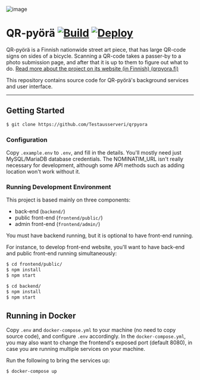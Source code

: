 ![image](https://user-images.githubusercontent.com/46541386/128353888-43fc2088-7e1b-48b0-abda-50d2bcffa56e.png)

# QR-pyörä [![Build](https://github.com/Testausserveri/qrpyora/actions/workflows/main.yml/badge.svg)](https://github.com/Testausserveri/qrpyora/actions/workflows/main.yml) [![Deploy](https://github.com/Testausserveri/qrpyora/actions/workflows/deploy.yml/badge.svg)](https://github.com/Testausserveri/qrpyora/actions/workflows/deploy.yml)

QR-pyörä is a Finnish nationwide street art piece, that has large QR-code signs on sides of a bicycle. Scanning a QR-code takes a passer-by to a photo submission page, and after that it is up to them to figure out what to do. [Read more about the project on its website (in Finnish) (qrpyora.fi)](https://qrpyora.fi)

This repository contains source code for QR-pyörä's background services and user interface.

---

## Getting Started

```bash
$ git clone https://github.com/Testausserveri/qrpyora
```

### Configuration

Copy `.example.env` to `.env`, and fill in the details. You'll mostly need just MySQL/MariaDB database credentials. The NOMINATIM_URL isn't really necessary for development, although some API methods such as adding location won't work without it.

### Running Development Environment

This project is based mainly on three components: 
- back-end (`backend/`)
- public front-end (`frontend/public/`)
- admin front-end (`frontend/admin/`)

You must have backend running, but it is optional to have front-end running. 

For instance, to develop front-end website, you'll want to have back-end and public front-end running simultaneously:

```bash
$ cd frontend/public/
$ npm install
$ npm start
```

```bash
$ cd backend/
$ npm install
$ npm start
```

## Running in Docker

Copy `.env` and `docker-compose.yml` to your machine (no need to copy source code), and configure `.env` accordingly. In the `docker-compose.yml`, you may also want to change the frontend's exposed port (default 8080), in case you are running multiple services on your machine.

Run the following to bring the services up:
```bash
$ docker-compose up
```
